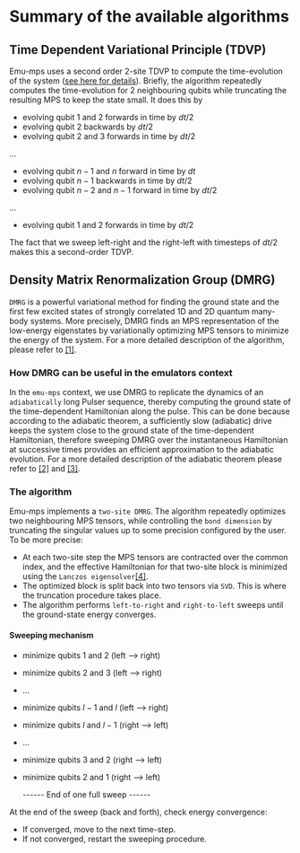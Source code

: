 # Summary of the available algorithms

## Time Dependent Variational Principle (TDVP)
Emu-mps uses a second order 2-site TDVP to compute the time-evolution of the system ([see here for details](https://tensornetwork.org/mps/algorithms/timeevo/tdvp.html)).
Briefly, the algorithm repeatedly computes the time-evolution for 2 neighbouring qubits while truncating the resulting MPS to keep the state small. It does this by

- evolving qubit 1 and 2 forwards in time by $dt/2$
- evolving qubit 2 backwards by $dt/2$
- evolving qubit 2 and 3 forwards in time by $dt/2$

...

- evolving qubit $n-1$ and $n$ forward in time by $dt$
- evolving qubit $n-1$ backwards in time by $dt/2$
- evolving qubit $n-2$ and $n-1$ forward in time by $dt/2$

...

- evolving qubit 1 and 2 forwards in time by $dt/2$

The fact that we sweep left-right and the right-left with timesteps of $dt/2$ makes this a second-order TDVP.

## Density Matrix Renormalization Group (DMRG)
`DMRG` is a powerful variational method for finding the ground state and the first few excited states of strongly correlated $1$D and $2$D quantum many-body systems. More precisely, DMRG finds an MPS representation of the low-energy eigenstates by variationally optimizing MPS tensors to minimize the energy of the system. For a more detailed description of the algorithm, please refer to [[1]](https://tensornetwork.org/mps/algorithms/dmrg/).

### How DMRG can be useful in the emulators context
In the `emu-mps` context, we use DMRG to replicate the dynamics of an `adiabatically` long Pulser sequence, thereby computing the ground state of the time-dependent Hamiltonian along the pulse. This can be done because according to the adiabatic theorem, a sufficiently slow (adiabatic) drive keeps the system close to the ground state of the time-dependent Hamiltonian, therefore sweeping DMRG over the instantaneous Hamiltonian at successive times provides an efficient approximation to the adiabatic evolution. For a more detailed description of the adiabatic theorem please refer to [[2]](https://en.wikipedia.org/wiki/Adiabatic_theorem) and [[3]](https://arxiv.org/pdf/2406.12392).

### The algorithm
Emu-mps implements a `two-site DMRG`. The algorithm repeatedly optimizes two neighbouring MPS tensors, while controlling the `bond dimension` by truncating the singular values up to some precision configured by the user. To be more precise:

- At each two-site step the MPS tensors are contracted over the common index, and the effective Hamiltonian for that two-site block is minimized using the `Lanczos eigensolver`[[4]](https://arxiv.org/pdf/cond-mat/0510321).
- The optimized block is split back into two tensors via `SVD`. This is where the truncation procedure takes place.
- The algorithm performs `left-to-right` and `right-to-left` sweeps until the ground-state energy converges.

#### Sweeping mechanism

- minimize qubits $1$ and $2$ (left --> right)
- minimize qubits $2$ and $3$ (left --> right)
- ...
- minimize qubits $l-1$ and $l$ (left --> right)
- minimize qubits $l$ and $l-1$ (right --> left)
- ...
- minimize qubits $3$ and $2$ (right --> left)
- minimize qubits $2$ and $1$ (right --> left)

    ------ End of one full sweep ------

At the end of the sweep (back and forth), check energy convergence:

- If converged, move to the next time-step.
- If not converged, restart the sweeping procedure.
